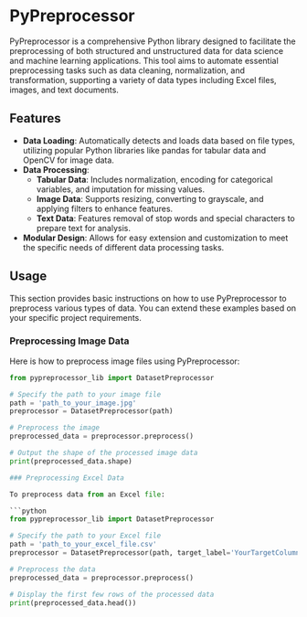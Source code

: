 # PyPreprocessor

PyPreprocessor is a comprehensive Python library designed to facilitate the preprocessing of both structured and unstructured data for data science and machine learning applications. This tool aims to automate essential preprocessing tasks such as data cleaning, normalization, and transformation, supporting a variety of data types including Excel files, images, and text documents.

## Features

- **Data Loading**: Automatically detects and loads data based on file types, utilizing popular Python libraries like pandas for tabular data and OpenCV for image data.
- **Data Processing**:
  - **Tabular Data**: Includes normalization, encoding for categorical variables, and imputation for missing values.
  - **Image Data**: Supports resizing, converting to grayscale, and applying filters to enhance features.
  - **Text Data**: Features removal of stop words and special characters to prepare text for analysis.
- **Modular Design**: Allows for easy extension and customization to meet the specific needs of different data processing tasks.

## Usage

This section provides basic instructions on how to use PyPreprocessor to preprocess various types of data. You can extend these examples based on your specific project requirements.

### Preprocessing Image Data

Here is how to preprocess image files using PyPreprocessor:

```python
from pypreprocessor_lib import DatasetPreprocessor

# Specify the path to your image file
path = 'path_to_your_image.jpg'
preprocessor = DatasetPreprocessor(path)

# Preprocess the image
preprocessed_data = preprocessor.preprocess()

# Output the shape of the processed image data
print(preprocessed_data.shape)

### Preprocessing Excel Data

To preprocess data from an Excel file:

```python
from pypreprocessor_lib import DatasetPreprocessor

# Specify the path to your Excel file
path = 'path_to_your_excel_file.csv'
preprocessor = DatasetPreprocessor(path, target_label='YourTargetColumn')

# Preprocess the data
preprocessed_data = preprocessor.preprocess()

# Display the first few rows of the processed data
print(preprocessed_data.head())




